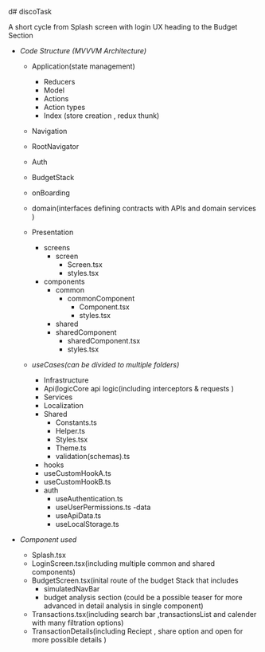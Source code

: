 d# discoTask

A short cycle from Splash screen with login UX heading to the Budget Section

-  *Code Structure (MVVVM Architecture)*
    -  Application(state management)
        - Reducers 
        - Model
        - Actions
        - Action types
        - Index (store creation , redux thunk)
  
    -  Navigation 
      - RootNavigator
      - Auth
      - BudgetStack 
      - onBoarding
       
    - domain(interfaces defining contracts with APIs and domain services )
       
    - Presentation
      - screens
        - screen
          - Screen.tsx
          - styles.tsx 
      - components 
        - common
          - commonComponent
            - Component.tsx
            - styles.tsx   
        -  shared
          - sharedComponent
            - sharedComponent.tsx
            - styles.tsx
            
    - *useCases(can be divided to multiple folders)*
      -  Infrastructure
        - Api(logicCore api logic(including interceptors & requests )
        - Services 
        - Localization
      - Shared
        - Constants.ts 
        - Helper.ts
        - Styles.tsx
        - Theme.ts
        - validation(schemas).ts 
      - hooks
       - useCustomHookA.ts
       - useCustomHookB.ts
       - auth
          - useAuthentication.ts
          - useUserPermissions.ts
       -data
          - useApiData.ts
          - useLocalStorage.ts 


  - *Component used*
    - Splash.tsx
    - LoginScreen.tsx(including multiple common and shared components)
    - BudgetScreen.tsx(inital route of the budget Stack that includes 
      - simulatedNavBar
      - budget analysis section (could be a possible teaser for more advanced in detail analysis in single component)
    - Transactions.tsx(including search bar  ,transactionsList and calender with many filtration options)
    - TransactionDetails(including Reciept , share option and open for more possible details )
  
